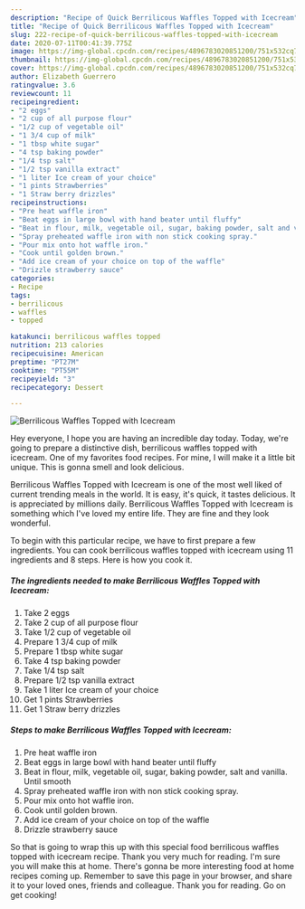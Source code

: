 ```yaml
---
description: "Recipe of Quick Berrilicous Waffles Topped with Icecream"
title: "Recipe of Quick Berrilicous Waffles Topped with Icecream"
slug: 222-recipe-of-quick-berrilicous-waffles-topped-with-icecream
date: 2020-07-11T00:41:39.775Z
image: https://img-global.cpcdn.com/recipes/4896783020851200/751x532cq70/berrilicous-waffles-topped-with-icecream-recipe-main-photo.jpg
thumbnail: https://img-global.cpcdn.com/recipes/4896783020851200/751x532cq70/berrilicous-waffles-topped-with-icecream-recipe-main-photo.jpg
cover: https://img-global.cpcdn.com/recipes/4896783020851200/751x532cq70/berrilicous-waffles-topped-with-icecream-recipe-main-photo.jpg
author: Elizabeth Guerrero
ratingvalue: 3.6
reviewcount: 11
recipeingredient:
- "2 eggs"
- "2 cup of all purpose flour"
- "1/2 cup of vegetable oil"
- "1 3/4 cup of milk"
- "1 tbsp white sugar"
- "4 tsp baking powder"
- "1/4 tsp salt"
- "1/2 tsp vanilla extract"
- "1 liter Ice cream of your choice"
- "1 pints Strawberries"
- "1 Straw berry drizzles"
recipeinstructions:
- "Pre heat waffle iron"
- "Beat eggs in large bowl with hand beater until fluffy"
- "Beat in flour, milk, vegetable oil, sugar, baking powder, salt and vanilla. Until smooth"
- "Spray preheated waffle iron with non stick cooking spray."
- "Pour mix onto hot waffle iron."
- "Cook until golden brown."
- "Add ice cream of your choice on top of the waffle"
- "Drizzle strawberry sauce"
categories:
- Recipe
tags:
- berrilicous
- waffles
- topped

katakunci: berrilicous waffles topped 
nutrition: 213 calories
recipecuisine: American
preptime: "PT27M"
cooktime: "PT55M"
recipeyield: "3"
recipecategory: Dessert

---
```



![Berrilicous Waffles Topped with Icecream](https://img-global.cpcdn.com/recipes/4896783020851200/751x532cq70/berrilicous-waffles-topped-with-icecream-recipe-main-photo.jpg)

Hey everyone, I hope you are having an incredible day today. Today, we're going to prepare a distinctive dish, berrilicous waffles topped with icecream. One of my favorites food recipes. For mine, I will make it a little bit unique. This is gonna smell and look delicious.

Berrilicous Waffles Topped with Icecream is one of the most well liked of current trending meals in the world. It is easy, it's quick, it tastes delicious. It is appreciated by millions daily. Berrilicous Waffles Topped with Icecream is something which I've loved my entire life. They are fine and they look wonderful.




To begin with this particular recipe, we have to first prepare a few ingredients. You can cook berrilicous waffles topped with icecream using 11 ingredients and 8 steps. Here is how you cook it.

##### The ingredients needed to make Berrilicous Waffles Topped with Icecream:

1. Take 2 eggs
1. Take 2 cup of all purpose flour
1. Take 1/2 cup of vegetable oil
1. Prepare 1 3/4 cup of milk
1. Prepare 1 tbsp white sugar
1. Take 4 tsp baking powder
1. Take 1/4 tsp salt
1. Prepare 1/2 tsp vanilla extract
1. Take 1 liter Ice cream of your choice
1. Get 1 pints Strawberries
1. Get 1 Straw berry drizzles




##### Steps to make Berrilicous Waffles Topped with Icecream:

1. Pre heat waffle iron
1. Beat eggs in large bowl with hand beater until fluffy
1. Beat in flour, milk, vegetable oil, sugar, baking powder, salt and vanilla. Until smooth
1. Spray preheated waffle iron with non stick cooking spray.
1. Pour mix onto hot waffle iron.
1. Cook until golden brown.
1. Add ice cream of your choice on top of the waffle
1. Drizzle strawberry sauce




So that is going to wrap this up with this special food berrilicous waffles topped with icecream recipe. Thank you very much for reading. I'm sure you will make this at home. There's gonna be more interesting food at home recipes coming up. Remember to save this page in your browser, and share it to your loved ones, friends and colleague. Thank you for reading. Go on get cooking!
